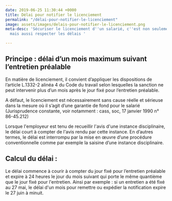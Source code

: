 ```yaml
---
date: 2019-06-25 11:30:44 +0000
title: Délai pour notifier le licenciement
permalink: "/délai-pour-notifier-le-licenciement"
image: assets/images/delais-pour-notifier-le-licenciement.png
meta-desc: 'Sécuriser le licenciement d''un salarié, c''est non seulement le justifier
  mais aussi respecter les délais '

---
```

## Principe : délai d’un mois maximum suivant l’entretien préalable

En matière de licenciement, il convient d’appliquer les dispositions de l’article L.1332-2 alinéa 4 du Code du travail selon lesquelles la sanction ne peut intervenir plus d’un mois après le jour fixé pour l’entretien préalable.  
  
A défaut, le licenciement est nécessairement sans cause réelle et sérieuse dans la mesure où il s’agit d’une garantie de fond pour le salarié (Jurisprudence constante, voir notamment : cass, soc, 17 janvier 1990 n° 86-45.212)  
  
Lorsque l'employeur est tenu de recueillir l'avis d'une instance disciplinaire, le délai court à compter de l'avis rendu par cette instance. En d’autres termes, le délai est interrompu par la mise en œuvre d’une procédure conventionnelle comme par exemple la saisine d’une instance disciplinaire.

## Calcul du délai : 

Le délai commence à courir à compter du jour fixé pour l’entretien préalable et expire à 24 heures le jour du mois suivant qui porte le même quantième que le jour fixé pour l'entretien. Ainsi par exemple : si un entretien a été fixé au 27 mai, le délai d'un mois pour remettre ou expédier la notification expire le 27 juin à minuit.